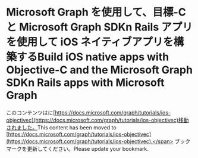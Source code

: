 # <a name="build-ios-native-apps-with-objective-c-and-the-microsoft-graph-sdkn-rails-apps-with-microsoft-graph"></a><span data-ttu-id="38e6c-101">Microsoft Graph を使用して、目標-C と Microsoft Graph SDKn Rails アプリを使用して iOS ネイティブアプリを構築する</span><span class="sxs-lookup"><span data-stu-id="38e6c-101">Build iOS native apps with Objective-C and the Microsoft Graph SDKn Rails apps with Microsoft Graph</span></span>

<span data-ttu-id="38e6c-102">このコンテンツはに[https://docs.microsoft.com/graph/tutorials/ios-objectivec](https://docs.microsoft.com/graph/tutorials/ios-objectivec)移動されました。</span><span class="sxs-lookup"><span data-stu-id="38e6c-102">This content has been moved to [https://docs.microsoft.com/graph/tutorials/ios-objectivec](https://docs.microsoft.com/graph/tutorials/ios-objectivec).</span></span> <span data-ttu-id="38e6c-103">ブックマークを更新してください。</span><span class="sxs-lookup"><span data-stu-id="38e6c-103">Please update your bookmark.</span></span>
